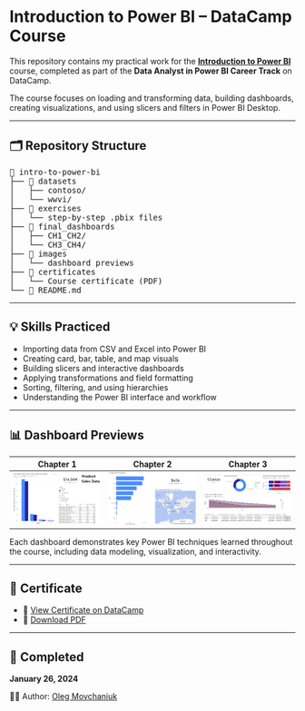 # Introduction to Power BI – DataCamp Course

This repository contains my practical work for the **[Introduction to Power BI](https://app.datacamp.com/learn/courses/introduction-to-power-bi)** course, completed as part of the **Data Analyst in Power BI Career Track** on DataCamp.

The course focuses on loading and transforming data, building dashboards, creating visualizations, and using slicers and filters in Power BI Desktop.

---

## 🗂️ Repository Structure

<pre>
📁 intro-to-power-bi
├── 📂 datasets
│   ├── contoso/
│   └── wwvi/
├── 📂 exercises
│   └── step-by-step .pbix files
├── 📂 final_dashboards
│   ├── CH1_CH2/
│   └── CH3_CH4/
├── 📂 images
│   └── dashboard previews
├── 📂 certificates
│   └── Course certificate (PDF)
└── 📄 README.md
</pre>
---

## 💡 Skills Practiced

- Importing data from CSV and Excel into Power BI  
- Creating card, bar, table, and map visuals  
- Building slicers and interactive dashboards  
- Applying transformations and field formatting  
- Sorting, filtering, and using hierarchies  
- Understanding the Power BI interface and workflow  

---

## 📊 Dashboard Previews

| Chapter 1 | Chapter 2 | Chapter 3 |
|----------|-----------|-----------|
| ![CH1](images/ch1_dashboard.png) | ![CH2](images/ch2_dashboard.png) | ![CH3](images/ch3_dashboard.png) |

Each dashboard demonstrates key Power BI techniques learned throughout the course, including data modeling, visualization, and interactivity.

---

## 📄 Certificate

- 🔗 [View Certificate on DataCamp](https://www.datacamp.com/completed/statement-of-accomplishment/course/29743a9e36e286cdafac68f3cb639270bf4d85a5)  
- 📎 [Download PDF](./certificates/certificate-intro-to-power-bi.pdf)

---

## 📅 Completed

**January 26, 2024**

👨‍💻 Author: [Oleg Movchaniuk](https://github.com/movcha)